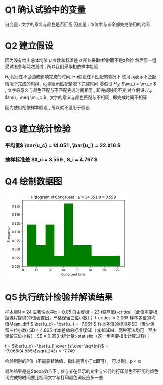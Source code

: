 # Q1 确认试验中的变量

自变量 : 文字的意义与颜色是否匹配 
因变量 : 每位参与者全部完成使用的时间 

# Q2 建立假设
   
因为没有给出总体均值 $\mu$ 参数和标准差 $\sigma$ 所以采取t检验而不是z检验
然后同一组受试者参与两次测试 , 所以我们采取相依样本检验 

$H_0$假设在不会造成影响完成的时间, Ha假设在不匹配的情况下
使用 $\mu_i$表示不匹配情况下完成的时间 , $\mu_c$则表示匹配情况下完成时间
零假设 $H_0$:  $\mu_i = \mu_c $  , 文字的意义与颜色匹配与不匹配完成时间相同 , 即完成时间不变
对立假设 $H_A$:   $\mu_i \neq \mu_c $   , 文字的意义与颜色匹配与不相同 , 即完成时间不相等

因为使用相依样本假设 , 所以就不适用于假设

# Q3 建立统计检验 
    
### 平均值$ \bar{u_c} = 14.051  ,  \bar{u_i} = 22.016 $
### 抽样标准差 $S_c = 3.559 , S_i = 4.797 $


# Q4 绘制数据图
    
    
![](https://raw.githubusercontent.com/Hu-liang/deep-learning-notebook/master/program1-1.png)
# Q5 执行统计检验并解读结果

样本量N = 24
显著性水平α = 0.05 
自由度df = 23 
t临界值t-critical（此值需要根据课程提供的t值表查出，严格保留三位小数）； t-critical = 2.069
样本差值的均值Mean_diff $ \bar{u_c} - \bar{u_i}  = -7.965 $
样本差值的标准差SD（至少保留三位小数) SD = 4.865
样本差值的标准误SE（或者SEM，两种写法均可，至少保留三位小数）；SE = 0.993
t统计量t-statistic（这一步需要指出计算过程）；

t = $\bar{u_c} - \bar{u_i} \over {s \over \sqrt(n)}$ 
  = -7.965/(4.865/$\sqrt(24$) 
  = -7.749

检验所得的P值（不需要精确值，指出是否小于α即可）。
可以得出 p < α

最终结果是在Stroop效应下 , 参与者在显示的文字与它们的打印颜色不匹配的颜色词完成的时间要比相同文字与打印颜色词反应多一些